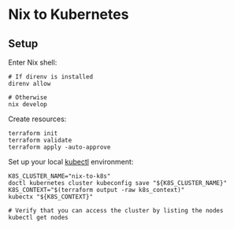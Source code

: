 # Nix to Kubernetes

## Setup

Enter Nix shell:

```shell
# If direnv is installed
direnv allow

# Otherwise
nix develop
```

Create resources:

```shell
terraform init
terraform validate
terraform apply -auto-approve
```

Set up your local [kubectl] environment:

```shell
K8S_CLUSTER_NAME="nix-to-k8s"
doctl kubernetes cluster kubeconfig save "${K8S_CLUSTER_NAME}"
K8S_CONTEXT="$(terraform output -raw k8s_context)"
kubectx "${K8S_CONTEXT}"

# Verify that you can access the cluster by listing the nodes
kubectl get nodes
```

[kubeconfig]: https://kubernetes.io/docs/concepts/configuration/organize-cluster-access-kubeconfig
[kubectl]: https://kubernetes.io/docs/reference/kubectl


